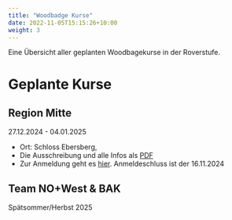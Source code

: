 ```yaml
---
title: "Woodbadge Kurse"
date: 2022-11-05T15:15:26+10:00
weight: 3
---
```


Eine Übersicht aller geplanten Woodbagekurse in der Roverstufe.

# Geplante Kurse

## Region Mitte
27.12.2024 - 04.01.2025
* Ort: Schloss Ebersberg,
* Die Ausschreibung und alle Infos als [PDF](/Downloads/WBK2024_Ausschreibung.pdf)
* Zur Anmeldung geht es [hier](https://anmeldung.dpsgfreiburg.de/dvfr/roverwbk/). Anmeldeschluss ist der 16.11.2024

## Team NO+West & BAK 
Spätsommer/Herbst 2025
